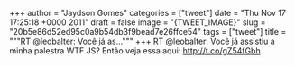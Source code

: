 
+++
author = "Jaydson Gomes"
categories = ["tweet"]
date = "Thu Nov 17 17:25:18 +0000 2011"
draft = false
image = "{TWEET_IMAGE}"
slug = "20b5e86d52ed95c0a9b54db3f9bead7e26ffce54"
tags = ["tweet"]
title = """RT @leobalter: Você já as..."""
+++
RT @leobalter: Você já assistiu a minha palestra WTF JS? Então veja essa aqui: http://t.co/gZ54fGbh

